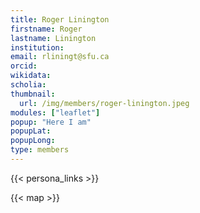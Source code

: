 ```yaml
---
title: Roger Linington
firstname: Roger
lastname: Linington
institution: 
email: rliningt@sfu.ca
orcid: 
wikidata: 
scholia: 
thumbnail:
  url: /img/members/roger-linington.jpeg
modules: ["leaflet"]
popup: "Here I am"
popupLat: 
popupLong: 
type: members
---
```


{{< persona_links >}}

{{< map >}}
